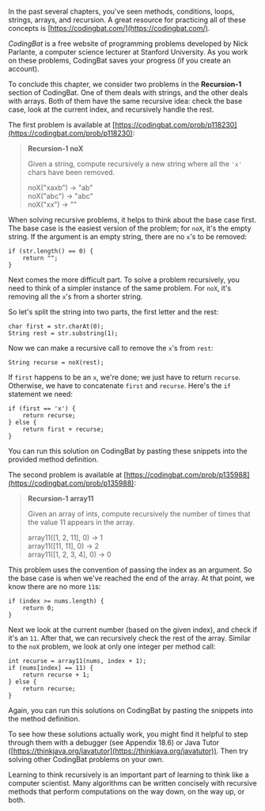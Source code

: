 In the past several chapters, you've seen methods, conditions, loops, strings, arrays, and recursion. A great resource for practicing all of these concepts is [https://codingbat.com/](https://codingbat.com/).


*CodingBat* is a free website of programming problems developed by Nick Parlante, a computer science lecturer at Stanford University. As you work on these problems, CodingBat saves your progress (if you create an account).

To conclude this chapter, we consider two problems in the **Recursion-1** section of CodingBat. One of them deals with strings, and the other deals with arrays. Both of them have the same recursive idea: check the base case, look at the current index, and recursively handle the rest.

The first problem is available at [https://codingbat.com/prob/p118230](https://codingbat.com/prob/p118230):



> **Recursion-1  noX**
> 
> Given a string, compute recursively a new string where all the `'x'` chars have been removed.
> 
> noX("xaxb") $\rightarrow$ "ab" <br/>
> noX("abc") $\rightarrow$ "abc" <br/>
> noX("xx") $\rightarrow$ ""


When solving recursive problems, it helps to think about the base case first. The base case is the easiest version of the problem; for `noX`, it's the empty string. If the argument is an empty string, there are no `x`'s to be removed:

```code
if (str.length() == 0) {
    return "";
}
```


Next comes the more difficult part. To solve a problem recursively, you need to think of a simpler instance of the same problem. For `noX`, it's removing all the `x`'s from a shorter string.

So let's split the string into two parts, the first letter and the rest:

```code
char first = str.charAt(0);
String rest = str.substring(1);
```

Now we can make a recursive call to remove the `x`'s from `rest`:

```code
String recurse = noX(rest);
```

If `first` happens to be an `x`, we're done; we just have to return `recurse`. Otherwise, we have to concatenate `first` and `recurse`. Here's the `if` statement we need:

```code
if (first == 'x') {
    return recurse;
} else {
    return first + recurse;
}
```

You can run this solution on CodingBat by pasting these snippets into the provided method definition.

The second problem is available at [https://codingbat.com/prob/p135988](https://codingbat.com/prob/p135988):



> **Recursion-1  array11**
> 
> Given an array of ints, compute recursively the number of times that the value 11 appears in the array.
> 
> array11([1, 2, 11], 0) $\rightarrow$ 1 <br/>
> array11([11, 11], 0) $\rightarrow$ 2 <br/>
> array11([1, 2, 3, 4], 0) $\rightarrow$ 0


This problem uses the convention of passing the index as an argument. So the base case is when we've reached the end of the array. At that point, we know there are no more `11`s:

```code
if (index >= nums.length) {
    return 0;
}
```

Next we look at the current number (based on the given index), and check if it's an `11`. After that, we can recursively check the rest of the array. Similar to the `noX` problem, we look at only one integer per method call:

```code
int recurse = array11(nums, index + 1);
if (nums[index] == 11) {
    return recurse + 1;
} else {
    return recurse;
}
```

Again, you can run this solutions on CodingBat by pasting the snippets into the method definition.


To see how these solutions actually work, you might find it helpful to step through them with a debugger (see Appendix 18.6) or Java Tutor ([https://thinkjava.org/javatutor](https://thinkjava.org/javatutor)). Then try solving other CodingBat problems on your own.

Learning to think recursively is an important part of learning to think like a computer scientist. Many algorithms can be written concisely with recursive methods that perform computations on the way down, on the way up, or both.